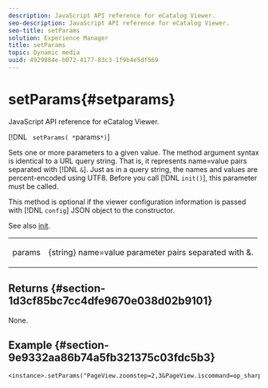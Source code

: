 ```yaml
---
description: JavaScript API reference for eCatalog Viewer.
seo-description: JavaScript API reference for eCatalog Viewer.
seo-title: setParams
solution: Experience Manager
title: setParams
topic: Dynamic media
uuid: 4929884e-b072-4177-83c3-1f9b4e5df569
---
```


# setParams{#setparams}

JavaScript API reference for eCatalog Viewer.

 [!DNL ` setParams( *`params`*)`]

Sets one or more parameters to a given value. The method argument syntax is identical to a URL query string. That is, it represents name=value pairs separated with [!DNL `&`]. Just as in a query string, the names and values are percent-encoded using UTF8. Before you call [!DNL `init()`], this parameter must be called.

This method is optional if the viewer configuration information is passed with [!DNL `config`] JSON object to the constructor.

See also [init](../../../c-html5-s7-aem-asset-viewers/c-html5-20-ecatalog-viewer-about/c-html5-20-ecatalog-viewer-javascriptapiref/r-html5-ecatalog-viewer-20-javascriptapiref-init.md#reference-aee94dd92a28410784f7a1792e28683b).

<table id="table_896DFF34A68A403DB93A6D597461A573"> 
 <tbody> 
  <tr> 
   <td colname="col1"> <p> <span class="codeph"> <span class="varname"> params</span> </span> </p> </td> 
   <td colname="col2"> <p> <span class="codeph"> {string}</span> name=value parameter pairs separated with <span class="codeph"> &amp;</span>. </p> </td> 
  </tr> 
 </tbody> 
</table>

## Returns {#section-1d3cf85bc7cc4dfe9670e038d02b9101}

None.

## Example {#section-9e9332aa86b74a5fb321375c03fdc5b3}

```
<instance>.setParams("PageView.zoomstep=2,3&PageView.iscommand=op_sharpen%3d1")
```

